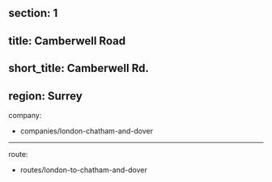 section: 1
----
title: Camberwell Road
----
short_title: Camberwell Rd.
----
region: Surrey
----
company:
- companies/london-chatham-and-dover
----
route:
- routes/london-to-chatham-and-dover

